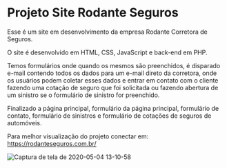 # Projeto Site Rodante Seguros
Esse é um site em desenvolvimento da empresa Rodante Corretora de Seguros.

O site é desenvolvido em HTML, CSS, JavaScript e back-end em PHP.

Temos formulários onde quando os mesmos são preenchidos, é disparado e-mail contendo todos os dados para um e-mail direto da corretora, onde os usuários podem coletar esses dados e entrar em contato com o cliente fazendo uma cotação de seguro que foi solicitada ou fazendo abertura de um sinistro se o formulário de sinistro for preenchido.

Finalizado a página principal, formulário da página principal, formulário de contato, formulário de sinistros e formulário de cotações de seguros de automóveis.

Para melhor visualização do projeto conectar em: https://rodanteseguros.com.br/

![Captura de tela de 2020-05-04 13-10-58](https://user-images.githubusercontent.com/41458938/80987701-cdb07e80-8e08-11ea-9825-be45bc86c485.png)

